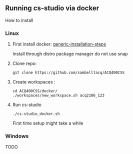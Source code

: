 ## Running cs-studio via docker

How to install
### Linux 
1) First install docker:
	[generic-installation-steps](https://docs.docker.com/desktop/install/linux-install/#generic-installation-steps)

	Install through distro package manager do not use snap

2) Clone repo:
	```
	git clone https://github.com/sambelltacq/ACQ400CSS
	```
3) Create workspaces :
	```
	cd ACQ400CSS/docker/
	./workspaces/new_workspace.sh acq2106_123
	```
4) Run cs-studio
	```
	./cs-studio_docker.sh
	```
	First time setup might take a while

### Windows

TODO
